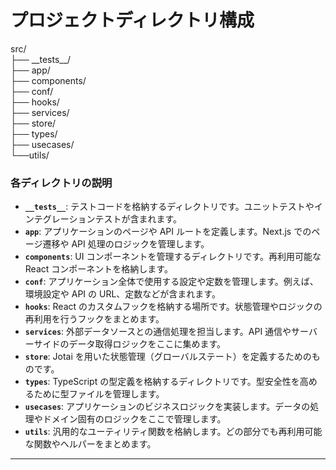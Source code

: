 # プロジェクトディレクトリ構成

src/<br>
├── \_\_tests\_\_/<br>
├── app/<br>
├── components/<br>
├── conf/<br>
├── hooks/<br>
├── services/<br>
├── store/<br>
├── types/<br>
├── usecases/<br>
└──utils/

### 各ディレクトリの説明

- **`__tests__`**: テストコードを格納するディレクトリです。ユニットテストやインテグレーションテストが含まれます。
- **`app`**: アプリケーションのページや API ルートを定義します。Next.js でのページ遷移や API 処理のロジックを管理します。
- **`components`**: UI コンポーネントを管理するディレクトリです。再利用可能な React コンポーネントを格納します。
- **`conf`**: アプリケーション全体で使用する設定や定数を管理します。例えば、環境設定や API の URL、定数などが含まれます。
- **`hooks`**: React のカスタムフックを格納する場所です。状態管理やロジックの再利用を行うフックをまとめます。
- **`services`**: 外部データソースとの通信処理を担当します。API 通信やサーバーサイドのデータ取得ロジックをここに集めます。
- **`store`**: Jotai を用いた状態管理（グローバルステート）を定義するためのものです。
- **`types`**: TypeScript の型定義を格納するディレクトリです。型安全性を高めるために型ファイルを管理します。
- **`usecases`**: アプリケーションのビジネスロジックを実装します。データの処理やドメイン固有のロジックをここで管理します。
- **`utils`**: 汎用的なユーティリティ関数を格納します。どの部分でも再利用可能な関数やヘルパーをまとめます。

---
